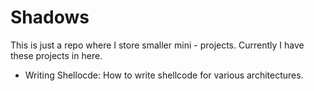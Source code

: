 # Shadows

This is just a repo where I store smaller mini - projects. Currently I have these projects in here.

+	Writing Shellocde: How to write shellcode for various architectures. 